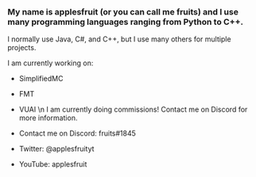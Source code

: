 ### My name is applesfruit (or you can call me fruits) and I use many programming languages ranging from Python to C++.

I normally use Java, C#, and C++, but I use many others for multiple projects.

I am currently working on:
- SimplifiedMC
- FMT
- VUAI
\n
I am currently doing commissions! Contact me on Discord for more information.

- Contact me on Discord: fruits#1845
- Twitter: @applesfruityt
- YouTube: applesfruit
